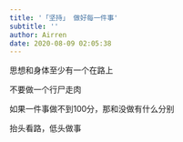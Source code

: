 ```yaml
---
title: '「坚持」 做好每一件事'
subtitle: ''
author: Airren
date: 2020-08-09 02:05:38
---
```


思想和身体至少有一个在路上

不要做一个行尸走肉

如果一件事做不到100分，那和没做有什么分别

抬头看路，低头做事

